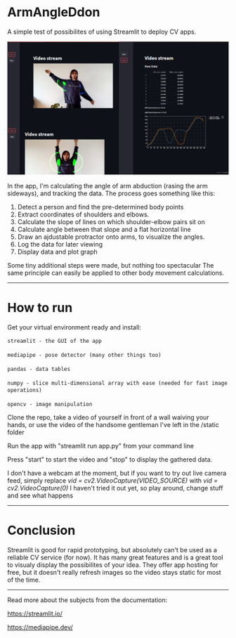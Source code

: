 # ArmAngleDdon

A simple test of possibilites of using Streamlit to deploy CV apps.


![Armangleddon](screenshot.png)



In the app, I'm calculating the angle of arm abduction (rasing the arm sideways), and tracking the data.
The process goes something like this:

  1. Detect a person and find the pre-determined body points
  2. Extract coordinates of shoulders and elbows.
  3. Calculate the slope of lines on which shoulder-elbow pairs sit on
  4. Calculate angle between that slope and a flat horizontal line
  5. Draw an ajdustable protractor onto arms, to visualize the angles.
  6. Log the data for later viewing
  7. Display data and plot graph

Some tiny additional steps were made, but nothing too spectacular
The same principle can easily be applied to other body movement calculations.
______________________________________________________________________________________________________________________________________________

# How to run
Get your virtual environment ready and install:

    streamlit - the GUI of the app

    mediapipe - pose detector (many other things too)

    pandas - data tables

    numpy - slice multi-dimensional array with ease (needed for fast image operations)

    opencv - image manipulation


Clone the repo, take a video of yourself in front of a wall waiving your hands, or use the video of the handsome gentleman I've left in the /static folder

Run the app with "streamlit run app.py" from your command line

Press "start" to start the video and "stop" to display the gathered data.

I don't have a webcam at the moment, but if you want to try out live camera feed, simply replace 
*vid = cv2.VideoCapture(VIDEO_SOURCE)* with
*vid = cv2.VideoCapture(0)*
I haven't tried it out yet, so play around, change stuff and see what happens

______________________________________________________________________________________________________________________________________________

# Conclusion

Streamlit is good for rapid prototyping, but absolutely can't be used as a reliable CV service (for now). It has many great features and is a 
great tool to visualy display the possibilites of your idea. They offer app hosting for free, but it doesn't really refresh images so the video 
stays static for most of the time.

______________________________________________________________________________________________________________________________________________

Read more about the subjects from the documentation:

https://streamlit.io/

https://mediapipe.dev/

